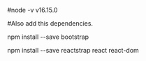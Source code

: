 
#node -v
v16.15.0


#Also add this dependencies. 

npm install --save bootstrap

npm install --save reactstrap react react-dom
